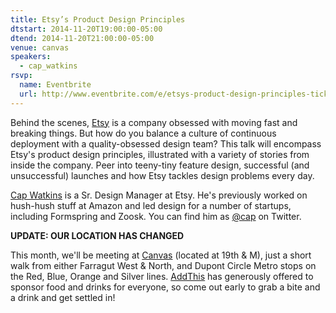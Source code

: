 ```yaml
---
title: Etsy’s Product Design Principles
dtstart: 2014-11-20T19:00:00-05:00
dtend: 2014-11-20T21:00:00-05:00
venue: canvas
speakers:
  - cap_watkins
rsvp:
  name: Eventbrite
  url: http://www.eventbrite.com/e/etsys-product-design-principles-tickets-13886329385
---
```


Behind the scenes, [Etsy](http://www.etsy.com/) is a company obsessed with moving fast and breaking things. But how do you balance a culture of continuous deployment with a quality-obsessed design team? This talk will encompass Etsy's product design principles, illustrated with a variety of stories from inside the company. Peer into teeny-tiny feature design, successful (and unsuccessful) launches and how Etsy tackles design problems every day.

[Cap Watkins](http://capwatkins.com/) is a Sr. Design Manager at Etsy. He's previously worked on hush-hush stuff at Amazon and led design for a number of startups, including Formspring and Zoosk. You can find him as [@cap](https://twitter.com/cap) on Twitter.

**UPDATE: OUR LOCATION HAS CHANGED**

This month, we'll be meeting at [Canvas](http://canvas.co/work) (located at 19th & M), just a short walk from either Farragut West & North, and Dupont Circle Metro stops on the Red, Blue, Orange and Silver lines. [AddThis](http://www.addthis.com/) has generously offered to sponsor food and drinks for everyone, so come out early to grab a bite and a drink and get settled in!
